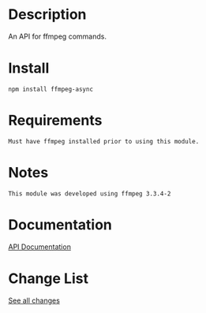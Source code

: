 # Description
An API for ffmpeg commands.

# Install
```
npm install ffmpeg-async
```

# Requirements
```
Must have ffmpeg installed prior to using this module.
```

# Notes
```
This module was developed using ffmpeg 3.3.4-2
```

# Documentation
[API Documentation](https://docs.google.com/document/d/1G0HsgppQGqPiquCtB3ZhqR898Z8UHFoU5W3MaebMZOQ/edit?usp=sharing)

# Change List
[See all changes](https://docs.google.com/document/d/1Ko9TrTe9iojExgMjm8Fk8FQgmZrkTP41RmJSD6mec-U/edit?usp=sharing)